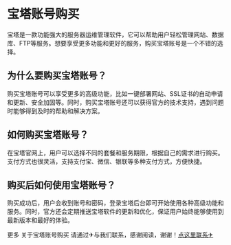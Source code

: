 # 宝塔账号购买

宝塔是一款功能强大的服务器运维管理软件，它可以帮助用户轻松管理网站、数据库、FTP等服务。想要享受更多功能和更好的服务，购买宝塔账号是一个不错的选择。

## 为什么要购买宝塔账号？

购买宝塔账号可以享受更多的高级功能，比如一键部署网站、SSL证书的自动申请和更新、安全加固等。同时，购买宝塔账号还可以获得官方的技术支持，遇到问题时能够得到及时的帮助和解决方案。

## 如何购买宝塔账号？

在宝塔官网上，用户可以选择不同的套餐和服务期限，根据自己的需求进行购买。支付方式也很灵活，支持支付宝、微信、银联等多种支付方式，方便快捷。

## 购买后如何使用宝塔账号？

购买成功后，用户会收到账号和密码，登录宝塔后台即可开始使用各种高级功能和服务。同时，官方还会定期推送宝塔软件的更新和优化，保证用户始终能够使用到最新版本和最好的体验。

更多 关于宝塔账号购买 请通过✈与我们联系，感谢阅读，谢谢！[点这里联系✈](https://t.me/sjlmbot)